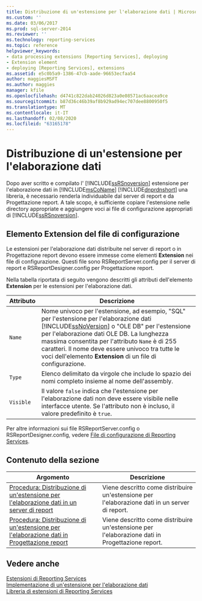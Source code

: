 ```yaml
---
title: Distribuzione di un'estensione per l'elaborazione dati | Microsoft Docs
ms.custom: ''
ms.date: 03/06/2017
ms.prod: sql-server-2014
ms.reviewer: ''
ms.technology: reporting-services
ms.topic: reference
helpviewer_keywords:
- data processing extensions [Reporting Services], deploying
- Extension element
- deploying [Reporting Services], extensions
ms.assetid: e5c0b5a9-1386-47cb-aade-96653ecfaa54
author: maggiesMSFT
ms.author: maggies
manager: kfile
ms.openlocfilehash: d4741c822dab24026d823a0e08571ac6aacea9ce
ms.sourcegitcommit: b87d36c46b39af8b929ad94ec707dee8800950f5
ms.translationtype: MT
ms.contentlocale: it-IT
ms.lasthandoff: 02/08/2020
ms.locfileid: "63165178"
---
```

# <a name="deploying-a-data-processing-extension"></a>Distribuzione di un'estensione per l'elaborazione dati
  Dopo aver scritto e compilato l' [!INCLUDE[ssRSnoversion](../../../includes/ssrsnoversion-md.md)] estensione per l'elaborazione dati in [!INCLUDE[msCoName](../../../includes/msconame-md.md)] [!INCLUDE[dnprdnshort](../../../includes/dnprdnshort-md.md)] una libreria, è necessario renderla individuabile dal server di report e da Progettazione report. A tale scopo, è sufficiente copiare l'estensione nelle directory appropriate e aggiungere voci ai file di configurazione appropriati di [!INCLUDE[ssRSnoversion](../../../includes/ssrsnoversion-md.md)].  
  
## <a name="configuration-file-extension-element"></a>Elemento Extension del file di configurazione  
 Le estensioni per l'elaborazione dati distribuite nel server di report o in Progettazione report devono essere immesse come elementi **Extension** nei file di configurazione. Questi file sono RSReportServer.config per il server di report e RSReportDesigner.config per Progettazione report.  
  
 Nella tabella riportata di seguito vengono descritti gli attributi dell'elemento **Extension** per le estensioni per l'elaborazione dati.  
  
|Attributo|Descrizione|  
|---------------|-----------------|  
|`Name`|Nome univoco per l'estensione, ad esempio, "SQL" per l'estensione per l'elaborazione dati [!INCLUDE[ssNoVersion](../../../includes/ssnoversion-md.md)] o "OLE DB" per l'estensione per l'elaborazione dati OLE DB. La lunghezza massima consentita per l'attributo `Name` è di 255 caratteri. Il nome deve essere univoco tra tutte le voci dell'elemento **Extension** di un file di configurazione.|  
|`Type`|Elenco delimitato da virgole che include lo spazio dei nomi completo insieme al nome dell'assembly.|  
|`Visible`|Il valore `false` indica che l'estensione per l'elaborazione dati non deve essere visibile nelle interfacce utente. Se l'attributo non è incluso, il valore predefinito è `true`.|  
  
 Per altre informazioni sui file RSReportServer.config o RSReportDesigner.config, vedere [File di configurazione di Reporting Services](../../report-server/reporting-services-configuration-files.md).  
  
## <a name="in-this-section"></a>Contenuto della sezione  
  
|Argomento|Descrizione|  
|-----------|-----------------|  
|[Procedura: Distribuzione di un'estensione per l'elaborazione dati in un server di report](deploying-a-data-processing-extension-to-a-report-server.md)|Viene descritto come distribuire un'estensione per l'elaborazione dati in un server di report.|  
|[Procedura: Distribuzione di un'estensione per l'elaborazione dati in Progettazione report](deploying-a-data-processing-extension-to-report-designer.md)|Viene descritto come distribuire un'estensione per l'elaborazione dati in Progettazione report.|  
  
## <a name="see-also"></a>Vedere anche  
 [Estensioni di Reporting Services](../reporting-services-extensions.md)   
 [Implementazione di un'estensione per l'elaborazione dati](implementing-a-data-processing-extension.md)   
 [Libreria di estensioni di Reporting Services](../reporting-services-extension-library.md)  
  
  
